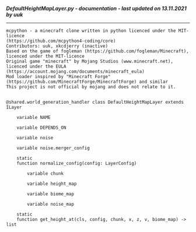 ***DefaultHeightMapLayer.py - documentation - last updated on 13.11.2021 by uuk***
___

    mcpython - a minecraft clone written in python licenced under the MIT-licence 
    (https://github.com/mcpython4-coding/core)
    Contributors: uuk, xkcdjerry (inactive)
    Based on the game of fogleman (https://github.com/fogleman/Minecraft), licenced under the MIT-licence
    Original game "minecraft" by Mojang Studios (www.minecraft.net), licenced under the EULA
    (https://account.mojang.com/documents/minecraft_eula)
    Mod loader inspired by "Minecraft Forge" (https://github.com/MinecraftForge/MinecraftForge) and similar
    This project is not official by mojang and does not relate to it.


    @shared.world_generation_handler class DefaultHeightMapLayer extends ILayer

        variable NAME

        variable DEPENDS_ON

        variable noise

        variable noise.merger_config

        static
        function normalize_config(config: LayerConfig)

            variable chunk

            variable height_map

            variable biome_map

            variable noise_map

        static
        function get_height_at(cls, config, chunk, x, z, v, biome_map) -> list